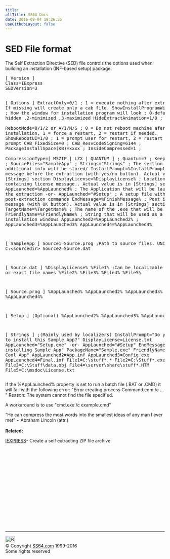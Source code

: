 ```yaml
---
title:
altTitle: SS64 Docs
date: 2016-09-04 19:26:55
useGithubLayout: false
---
```

<!-- #BeginLibraryItem "/Library/head_nt.lbi" --><!-- #EndLibraryItem --><h1>SED File format</h1>
<p> The Self Extraction Directive (SED) file controls the options  used when building an installation (INF-based setup) package.</p>
<pre>[ Version ]
Class=IExpress
SEDVersion=3

[ Options ]
ExtractOnly=0/1                            ; 1 = execute nothing after extraction. If missing will create only a cab file.
ShowInstallProgramWindow=0/1/2/3           ; How the window for installation program will look
                                           ; 0-default , 1- hidden ,2-minimized ,3-maximized
HideExtractAnimation=1/0                   ;                                 
RebootMode=0/1/2 or A/I/N/S                ; 0 = Do not reboot machine afer installation, 1 = force a restart, 2 = restart if needed.
ShowRebootUI=1/0                           ; 1 = prompt user for restart, 2 = restart without prompt
CAB_FixedSize=0                            ;
CAB_ResvCodeSigning=6144                   ;
PackageInstallSpace(KB)=xxxx               ;
InsideCompressed=1                         ;   
CompressionType=[ MSZIP | LZX | QUANTUM ]  ;
Quantum=7                                  ;
KeepCabinet=1/0                            ;
SourceFiles="SampleApp"                    ;
Strings="Strings"                          ; The section in which additional info will be stored/
InstallPrompt=%InstallPrompt%              ; Prompt message before the extraction (with yes/no button). Actual value is in [Strings] section
DisplayLicense=%DisplayLicense%            ; Location to a file containing license message.. Actual value is in [Strings] section
AppLaunched=%AppLaunched%                  ; The Application that will be launched after the extraction
      -or-
AppLaunched="#Setup"                       ; A setup file with post-extraction commands
EndMessage=%FinishMessage%                 ; Post installation message (with OK button). Actual value is in [Strings] section
TargetName=%TargetName%                    ; The name of the .exe that will be created
FriendlyName=%FriendlyName%                ; String that will be used as a title in installation windows
AppLaunched2=%AppLaunched2%                ;
AppLaunched3=%AppLaunched3%
AppLaunched4=%AppLaunched4%

[ SampleApp ]
Source1=Source.prog   ;Path to source files. UNC or C:\<sourcedir>
Source2=Source.dat

[ Source.dat ]
%DisplayLicense%
%File1%   ;Can be localizable strings or exact file names
%File2%
%File3%
%File4%
%File5%

[ Source.prog ]
%AppLaunched%
%AppLaunched2%
%AppLaunched3%
%AppLaunched4%

[ Setup ] (Optional)
%AppLaunched2%
%AppLaunched3%
%AppLaunched4%

[ Strings ]      ;(Mainly used by localizers)
InstallPrompt="Do you wish to install this Sample App?"
DisplayLicense=License.txt
AppLaunched="Setup.exe"
      -or-
AppLaunched="#Setup"
EndMessage="Thank you installing Sample App"
PackageName="Sample.exe"
FriendlyName="Microsoft Cool App"
AppLaunched2=App.inf
AppLaunched3=Config.exe
AppLaunched4=Final.inf
File1=C:\stuff\*.*
File2=C:\Stuff\*.exe
File3=C:\Stuff\data.obj
File4=\\server\share\stuff\*.HTM
File5=C:\msdoc\License.txt</sourcedir></pre>
<p>If the <span class="code">%AppLaunched%</span> property is set to run a batch file (.BAT or .CMD) it will fail with the following error: "Error creating process Command.com /c ... " Reason: The system cannot find the file specified. </p>
<p>A workaround is to use "<span class="code">cmd.exe /c example.cmd</span>" </p>
<p><span class="quote">“He can compress the most words into the smallest ideas of any man I ever met”  ~ Abraham Lincoln (attr.)</span><br><br>
<b>Related:</b></p>
<p><a href="iexpress.html">IEXPRESS</a>- Create a self extracting ZIP file archive</p><!-- #BeginLibraryItem "/Library/foot_nt.lbi" --><p>
<!-- windows300 -->
<ins class="adsbygoogle" style="display:inline-block;width:300px;height:250px" data-ad-client="ca-pub-6140977852749469" data-ad-slot="7649547908"></ins>
<script>
(adsbygoogle = window.adsbygoogle || []).push({});
</script></p>
<hr>
<div id="bl" class="footer"><a href="iexpress-sed.html#"><img src="../images/top.png" width="30" height="22" alt="Back to the Top"></a></div>
<div id="br" class="footer, tagline">© Copyright <a href="../index.html">SS64.com</a> 1999-2016<br>
Some rights reserved</div><!-- #EndLibraryItem -->

